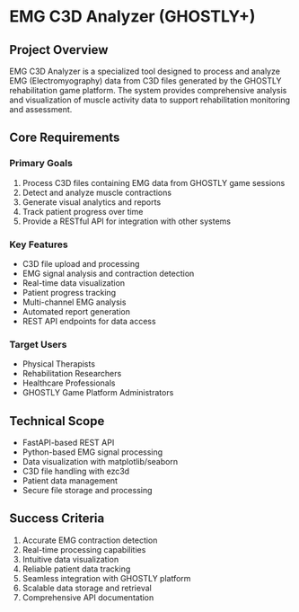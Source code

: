 # EMG C3D Analyzer (GHOSTLY+)

## Project Overview
EMG C3D Analyzer is a specialized tool designed to process and analyze EMG (Electromyography) data from C3D files generated by the GHOSTLY rehabilitation game platform. The system provides comprehensive analysis and visualization of muscle activity data to support rehabilitation monitoring and assessment.

## Core Requirements

### Primary Goals
1. Process C3D files containing EMG data from GHOSTLY game sessions
2. Detect and analyze muscle contractions
3. Generate visual analytics and reports
4. Track patient progress over time
5. Provide a RESTful API for integration with other systems

### Key Features
- C3D file upload and processing
- EMG signal analysis and contraction detection
- Real-time data visualization
- Patient progress tracking
- Multi-channel EMG analysis
- Automated report generation
- REST API endpoints for data access

### Target Users
- Physical Therapists
- Rehabilitation Researchers
- Healthcare Professionals
- GHOSTLY Game Platform Administrators

## Technical Scope
- FastAPI-based REST API
- Python-based EMG signal processing
- Data visualization with matplotlib/seaborn
- C3D file handling with ezc3d
- Patient data management
- Secure file storage and processing

## Success Criteria
1. Accurate EMG contraction detection
2. Real-time processing capabilities
3. Intuitive data visualization
4. Reliable patient data tracking
5. Seamless integration with GHOSTLY platform
6. Scalable data storage and retrieval
7. Comprehensive API documentation 